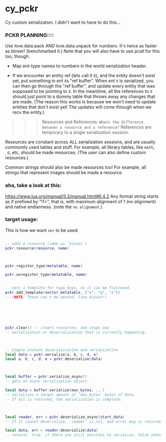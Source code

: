 
# cy_pckr

Cy custom serialization.
I didn't want to have to do this...


### PCKR PLANNING::::
Use love.data.pack  AND  love.data.unpack for numbers.
It's twice as faster as binser!  (benchmarked it.)
Note that you will also have to use pcall for this too, though.

- Map ent-type names to numbers in the world serialization header.

- If we encounter an entity ref (lets call it `X`), 
  and the entity doesn't exist yet, put something in ent `X`s "ref buffer".
  When ent `X` is serialized, you can then go through the "ref buffer",
  and update every entity that was supposed to be pointing to `X`.
  In the meantime, all the references to `X` should just point to a dummy
  table that throws away any changes that are made.
  (The reason this works is because we won't need to update entities that
    don't exist yet! The updates will come through when we recv the entity.)




>>> Resources and References:
`Whats the difference between a resource and a reference?`
References are temporary to a single serialization session.

Resources are constant across ALL serialization sessions,
and are usually commomly used tables and stuff.
For example, all library tables, like `math`, `_G`, etc, 
should be made resources.
(The user can also define custom resources.)

Common strings should also be made resources too!
For example, all strings that represent images should be made a resource.



### aha, take a look at this:
https://www.lua.org/manual/5.3/manual.html#6.4.2
Any format string starts as if prefixed by "!1=", 
that is, with maximum alignment of 1 (no alignment) and native endianness.
(note the `no alignment`.)






### target usage:
This is how we want `ser` to be used:
```lua

-- adds a resource (same as `binser`)
pckr.resource(resource, name)



pckr.register_type(metatable, name)

pckr.unregister_type(metatable, name)


-- sets a template for type keys, so it can be flattened.
pckr.add_template(vector_metatable, {"x", "y", "z"})
-- (NOTE: These can't be nested, like binser!)






pckr.clear() -- clears resources, and stops any 
-- serialization or deserialization that is currently happening.



-- Simple instant deserialization and serialization
local data = pckr.serialize(a, b, c, d, e)
local a, b, c, d, e = pckr.deserialize(data)



local buffer = pckr.serialize_async()
-- gets an async serialization object.

local data = buffer:serialize(max_bytes, ...)
-- serializes a target amount of `max_bytes` bytes of data.
-- If nil is returned, the serialization is complete.



local reader, err = pckr.deserialize_async(start_data)
-- If it cannot deserialize, `reader` is nil, and error msg is returned.

local data, err = reader:deserialize(data)
-- returns `true` if there are still entities to serialize, false otherwise.



```

